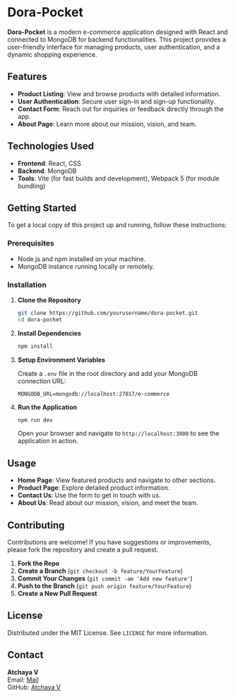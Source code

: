 # Dora-Pocket

**Dora-Pocket** is a modern e-commerce application designed with React and connected to MongoDB for backend functionalities. This project provides a user-friendly interface for managing products, user authentication, and a dynamic shopping experience.

## Features

- **Product Listing**: View and browse products with detailed information.
- **User Authentication**: Secure user sign-in and sign-up functionality.
- **Contact Form**: Reach out for inquiries or feedback directly through the app.
- **About Page**: Learn more about our mission, vision, and team.

## Technologies Used

- **Frontend**: React, CSS
- **Backend**: MongoDB
- **Tools**: Vite (for fast builds and development), Webpack 5 (for module bundling)

## Getting Started

To get a local copy of this project up and running, follow these instructions:

### Prerequisites

- Node.js and npm installed on your machine.
- MongoDB instance running locally or remotely.

### Installation

1. **Clone the Repository**

   ```bash
   git clone https://github.com/yourusername/dora-pocket.git
   cd dora-pocket
   ```

2. **Install Dependencies**

   ```bash
   npm install
   ```

3. **Setup Environment Variables**

   Create a `.env` file in the root directory and add your MongoDB connection URL:

   ```
   MONGODB_URL=mongodb://localhost:27017/e-commerce
   ```

4. **Run the Application**

   ```bash
   npm run dev
   ```

   Open your browser and navigate to `http://localhost:3000` to see the application in action.

## Usage

- **Home Page**: View featured products and navigate to other sections.
- **Product Page**: Explore detailed product information.
- **Contact Us**: Use the form to get in touch with us.
- **About Us**: Read about our mission, vision, and meet the team.

## Contributing

Contributions are welcome! If you have suggestions or improvements, please fork the repository and create a pull request.

1. **Fork the Repo**
2. **Create a Branch** (`git checkout -b feature/YourFeature`)
3. **Commit Your Changes** (`git commit -am 'Add new feature'`)
4. **Push to the Branch** (`git push origin feature/YourFeature`)
5. **Create a New Pull Request**

## License

Distributed under the MIT License. See `LICENSE` for more information.

## Contact

**Atchaya V**  
Email: [Mail](mailto:vatchaya32@gmail.com)  
GitHub: [Atchaya V](https://github.com/ATCHAYA200)
